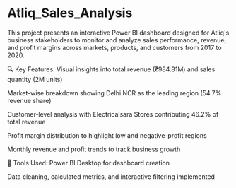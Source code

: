 # Atliq_Sales_Analysis
This project presents an interactive Power BI dashboard designed for Atliq's business stakeholders to monitor and analyze sales performance, revenue, and profit margins across markets, products, and customers from 2017 to 2020.

🔍 Key Features:
Visual insights into total revenue (₹984.81M) and sales quantity (2M units)

Market-wise breakdown showing Delhi NCR as the leading region (54.7% revenue share)

Customer-level analysis with Electricalsara Stores contributing 46.2% of total revenue

Profit margin distribution to highlight low and negative-profit regions

Monthly revenue and profit trends to track business growth

📌 Tools Used:
Power BI Desktop for dashboard creation

Data cleaning, calculated metrics, and interactive filtering implemented
